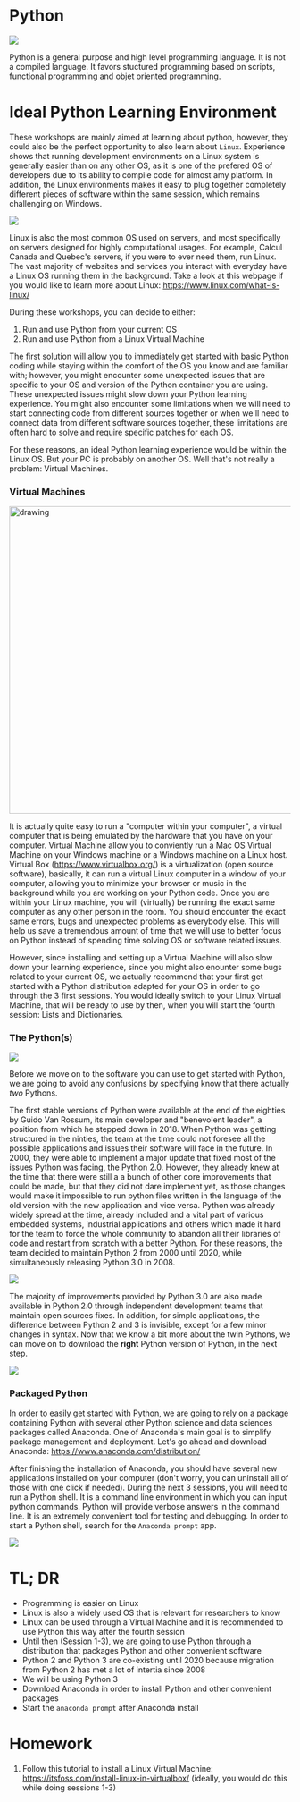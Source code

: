 # Python

[<img src="assets/pseudowrong.jpg">]()

Python is a general purpose and high level programming language. It is not a compiled language. It favors stuctured programming based on scripts, functional programming and objet oriented programming.

# Ideal Python Learning Environment

These workshops are mainly aimed at learning about python, however, they could also be the perfect opportunity to also learn about `Linux`. Experience shows that running development environments on a Linux system is generally easier than on any other OS, as it is one of the prefered OS of developers due to its ability to compile code for almost amy platform. In addition, the Linux environments makes it easy to plug together completely different pieces of software within the same session, which remains challenging on Windows. 

[<img src="https://revolution-computing.typepad.com/.a/6a010534b1db25970b022ad37abd9b200d-pi">](https://blog.revolutionanalytics.com/2018/06/pypl-programming-language-trends.html)

Linux is also the most common OS used on servers, and most specifically on servers designed for highly computational usages. For example, Calcul Canada and Quebec's servers, if you were to ever need them, run Linux. The vast majority of websites and services you interact with everyday have a Linux OS running them in the background. Take a look at this webpage if you would like to learn more about Linux: https://www.linux.com/what-is-linux/ 

During these workshops, you can decide to either:
1. Run and use Python from your current OS
2. Run and use Python from a Linux Virtual Machine

The first solution will allow you to immediately get started with basic Python coding while staying within the comfort of the OS you know and are familiar with; however, you might encounter some unexpected issues that are specific to your OS and version of the Python container you are using. These unexpected issues might slow down your Python learning experience.
You might also encounter some limitations when we will need to start connecting code from different sources together or when we'll need to connect data from different software sources together, these limitations are often hard to solve and require specific patches for each OS.

For these reasons, an ideal Python learning experience would be within the Linux OS. But your PC is probably on another OS. Well that's not really a problem: Virtual Machines.

### Virtual Machines

<img src="assets/win-in-win.jpg" alt="drawing" width="550"/>

It is actually quite easy to run a "computer within your computer", a virtual computer that is being emulated by the hardware that you have on your computer. Virtual Machine allow you to conviently run a Mac OS Virtual Machine on your Windows machine or a Windows machine on a Linux host. 
Virtual Box (https://www.virtualbox.org/) is a virtualization (open source software), basically, it can run a virtual Linux computer in a window of your computer, allowing you to minimize your browser or music in the background while you are working on your Python code.
Once you are within your Linux machine, you will (virtually) be running the exact same computer as any other person in the room. You should encounter the exact same errors, bugs and unexpected problems as everybody else. This will help us save a tremendous amount of time that we will use to better focus on Python instead of spending time solving  OS or software related issues. 

However, since installing and setting up a Virtual Machine will also slow down your learning experience, since you might also enounter some bugs related to your current OS, we actually recommend that your first get started with a Python distribution adapted for your OS in order to go through the 3 first sessions. You would ideally switch to your Linux Virtual Machine, that will be ready to use by then, when you will start the fourth session: Lists and Dictionaries.

### The Python(s)

[<img src="https://i.stack.imgur.com/Jqi6q.png">](Python2Python3)


Before we move on to the software you can use to get started with Python, we are going to avoid any confusions by specifying know that there actually *two* Pythons.

The first stable versions of Python were available at the end of the eighties by Guido Van Rossum, its main developer and "benevolent leader", a position from which he stepped down in 2018. When Python was getting structured in the ninties, the team at the time could not foresee all the possible applications and issues their software will face in the future. In 2000, they were able to implement a major update that fixed most of the issues Python was facing, the Python 2.0. However, they already knew at the time that there were still a a bunch of other core improvements that could be made, but that they did not dare implement yet, as those changes would make it impossible to run python files written in the language of the old version with the new application and vice versa. Python was already widely spread at the time, already included and a vital part of various embedded systems, industrial applications and others which made it hard for the team to force the whole community to abandon all their libraries of code and restart from scratch with a better Python. For these reasons, the team decided to maintain Python 2 from 2000 until 2020, while simultaneously releasing Python 3.0 in 2008.

[<img src="http://www.randalolson.com/wp-content/uploads/python-survey-2014-python3-mistake.png">](Python2Python3)

The majority of improvements provided by Python 3.0 are also made available in Python 2.0 through independent development teams that maintain open sources fixes. In addition, for simple applications, the difference between Python 2 and 3 is invisible, except for a few minor changes in syntax. 
Now that we know a bit more about the twin Pythons, we can move on to download the **right** Python version of Python, in the next step. 

[<img src="http://www.randalolson.com/wp-content/uploads/python-survey-2014-prevent-upgrade.png">](Python2Python3)


### Packaged Python

In order to easily get started with Python, we are going to rely on a package containing Python with several other Python science and data sciences packages called Anaconda. One of Anaconda's main goal is to simplify package management and deployment. Let's go ahead and download Anaconda: https://www.anaconda.com/distribution/

After finishing the installation of Anaconda, you should have several new applications installed on your computer (don't worry, you can uninstall all of those with one click if needed). During the next 3 sessions, you will need to run a Python shell. It is a command line environment in which you can input python commands. Python will provide verbose answers in the command line. It is an extremely convenient tool for testing and debugging. In order to start a Python shell, search for the `Anaconda prompt` app.

[<img src="https://miro.medium.com/max/965/1*uZCErUuD6OaOA2DTy1s-_A.png">](https://medium.com/@tranngocminhcdn/running-python-scripts-by-using-anaconda-prompt-da2870d86fd0)


# TL; DR

* Programming is easier on Linux
* Linux is also a widely used OS that is relevant for researchers to know
* Linux can be used through a Virtual Machine and it is recommended to use Python this way after the fourth session
* Until then (Session 1-3), we are going to use Python through a distribution that packages Python and other convenient software
* Python 2 and Python 3 are co-existing until 2020 because migration from Python 2 has met a lot of intertia since 2008
* We will be using Python 3
* Download Anaconda in order to install Python and other convenient packages
* Start the `anaconda prompt` after Anaconda install


# Homework

1. Follow this tutorial to install a Linux Virtual Machine: https://itsfoss.com/install-linux-in-virtualbox/ (ideally, you would do this while doing sessions 1-3)
